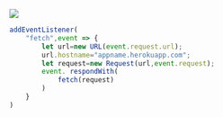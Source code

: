 ﻿[![](https://www.herokucdn.com/deploy/button.png)](https://heroku.com/deploy?template=https://github.com/daletou801/002.git)

```js
addEventListener(
    "fetch",event => {
        let url=new URL(event.request.url);
        url.hostname="appname.herokuapp.com";
        let request=new Request(url,event.request);
        event. respondWith(
            fetch(request)
        )
    }
)
```
